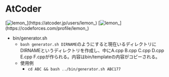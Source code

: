 # AtCoder
[![lemon_](https://img.shields.io/endpoint?url=https%3A%2F%2Fatcoder-badges.now.sh%2Fapi%2Fatcoder%2Fjson%2Flemon_)](https://atcoder.jp/users/lemon_)
[![lemon_](https://img.shields.io/endpoint?url=https%3A%2F%2Fatcoder-badges.now.sh%2Fapi%2Fcodeforces%2Fjson%2Flemon_)](https://codeforces.com/profile/lemon_)

- bin/generator.sh
  - ```bash generator.sh DIRNAME```のようにすると現在いるディレクトリにDIRNAMEというディレクトリを作成し、中にA.cpp B.cpp C.cpp D.cpp E.cpp F.cppが作られる。内容はbin/templateの内容がコピーされる。
  - 使用例
    - ```cd ABC && bash ../bin/generator.sh ABC177```
